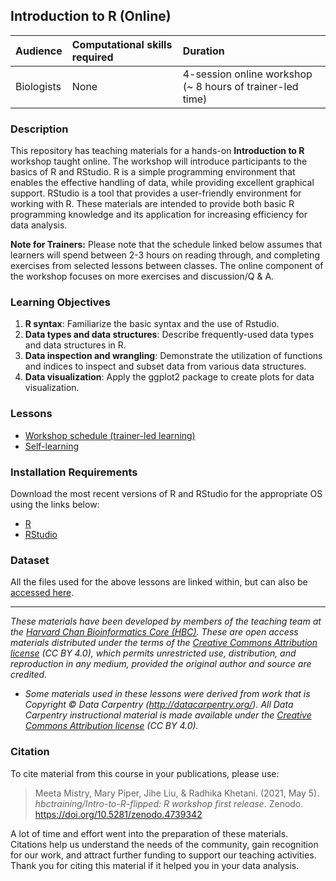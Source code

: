 ## Introduction to R (Online)

| Audience | Computational skills required | Duration |
:----------|:-------------|:----------|
| Biologists | None | 4-session online workshop (~ 8 hours of trainer-led time)|

### Description
This repository has teaching materials for a hands-on **Introduction to R** workshop taught online. The workshop will introduce participants to the basics of R and RStudio. R is a simple programming environment that enables the effective handling of data, while providing excellent graphical support. RStudio is a tool that provides a user-friendly environment for working with R. These materials are intended to provide both basic R programming knowledge and its application for increasing efficiency for data analysis. 

**Note for Trainers:** Please note that the schedule linked below assumes that learners will spend between 2-3 hours on reading through, and completing exercises from selected lessons between classes. The online component of the workshop focuses on more exercises and discussion/Q & A.

### Learning Objectives

1. **R syntax**: Familiarize the basic syntax and the use of Rstudio.
2. **Data types and data structures**: Describe frequently-used data types and data structures in R.
3. **Data inspection and wrangling**: Demonstrate the utilization of functions and indices to inspect and subset data from various data structures.
4. **Data visualization**: Apply the ggplot2 package to create plots for data visualization.

### Lessons
* [Workshop schedule (trainer-led learning)](schedules/workshop_schedule.md)
* [Self-learning](schedules/links-to-lessons.md)

### Installation Requirements

Download the most recent versions of R and RStudio for the appropriate OS using the links below:

 - [R](https://cran.r-project.org/) 
 - [RStudio](https://www.rstudio.com/products/rstudio/download/#download)

### Dataset

All the files used for the above lessons are linked within, but can also be [accessed here](https://github.com/hbctraining/Intro-to-R-with-DGE/tree/master/data).

---
*These materials have been developed by members of the teaching team at the [Harvard Chan Bioinformatics Core (HBC)](http://bioinformatics.sph.harvard.edu/). These are open access materials distributed under the terms of the [Creative Commons Attribution license](https://creativecommons.org/licenses/by/4.0/) (CC BY 4.0), which permits unrestricted use, distribution, and reproduction in any medium, provided the original author and source are credited.*

* *Some materials used in these lessons were derived from work that is Copyright © Data Carpentry (http://datacarpentry.org/). 
All Data Carpentry instructional material is made available under the [Creative Commons Attribution license](https://creativecommons.org/licenses/by/4.0/) (CC BY 4.0).*


### Citation

To cite material from this course in your publications, please use:

> Meeta Mistry, Mary Piper, Jihe Liu, & Radhika Khetani. (2021, May 5). *hbctraining/Intro-to-R-flipped: R workshop first release*. Zenodo. https://doi.org/10.5281/zenodo.4739342

A lot of time and effort went into the preparation of these materials. Citations help us understand the needs of the community, gain recognition for our work, and attract further funding to support our teaching activities. Thank you for citing this material if it helped you in your data analysis.
